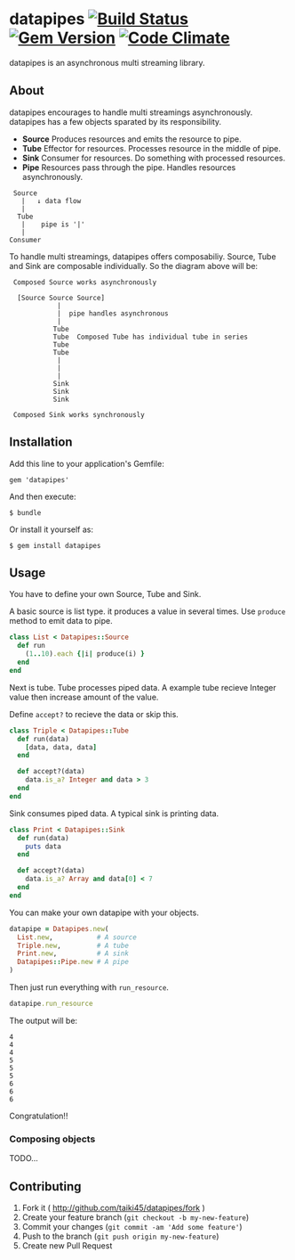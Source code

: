datapipes [![Build Status](https://travis-ci.org/taiki45/datapipes.svg?branch=master)](https://travis-ci.org/taiki45/datapipes) [![Gem Version](https://badge.fury.io/rb/datapipes.svg)](http://badge.fury.io/rb/datapipes) [![Code Climate](https://codeclimate.com/github/taiki45/datapipes.png)](https://codeclimate.com/github/taiki45/datapipes)
=========
datapipes is an asynchronous multi streaming library.

## About
datapipes encourages to handle multi streamings asynchronously. datapipes has
a few objects sparated by its responsibility.

- __Source__ Produces resources and emits the resource to pipe.
- __Tube__ Effector for resources. Processes resource in the middle of pipe.
- __Sink__ Consumer for resources. Do something with processed resources.
- __Pipe__ Resources pass through the pipe. Handles resources asynchronously.

```
 Source
   |   ↓ data flow
   |
  Tube
   |    pipe is '|'
   |
Consumer
```

To handle multi streamings, datapipes offers composabiliy. Source, Tube and Sink
are composable individually. So the diagram above will be:

```
 Composed Source works asynchronously

  [Source Source Source]
            |
            |  pipe handles asynchronous
            |
           Tube
           Tube  Composed Tube has individual tube in series
           Tube
           Tube
            |
            |
            |
           Sink
           Sink
           Sink

 Composed Sink works synchronously
```

## Installation

Add this line to your application's Gemfile:

    gem 'datapipes'

And then execute:

    $ bundle

Or install it yourself as:

    $ gem install datapipes

## Usage
You have to define your own Source, Tube and Sink.

A basic source is list type. it produces a value in several times.
Use `produce` method to emit data to pipe.

```ruby
class List < Datapipes::Source
  def run
    (1..10).each {|i| produce(i) }
  end
end
```

Next is tube. Tube processes piped data. A example tube recieve
Integer value then increase amount of the value.

Define `accept?` to recieve the data or skip this.

```ruby
class Triple < Datapipes::Tube
  def run(data)
    [data, data, data]
  end

  def accept?(data)
    data.is_a? Integer and data > 3
  end
end
```

Sink consumes piped data. A typical sink is printing data.

```ruby
class Print < Datapipes::Sink
  def run(data)
    puts data
  end

  def accept?(data)
    data.is_a? Array and data[0] < 7
  end
end
```

You can make your own datapipe with your objects.

```ruby
datapipe = Datapipes.new(
  List.new,           # A source
  Triple.new,         # A tube
  Print.new,          # A sink
  Datapipes::Pipe.new # A pipe
)
```

Then just run everything with `run_resource`.

```ruby
datapipe.run_resource
```

The output will be:

```
4
4
4
5
5
5
6
6
6
```

Congratulation!!

### Composing objects
TODO...

## Contributing

1. Fork it ( http://github.com/taiki45/datapipes/fork )
2. Create your feature branch (`git checkout -b my-new-feature`)
3. Commit your changes (`git commit -am 'Add some feature'`)
4. Push to the branch (`git push origin my-new-feature`)
5. Create new Pull Request
